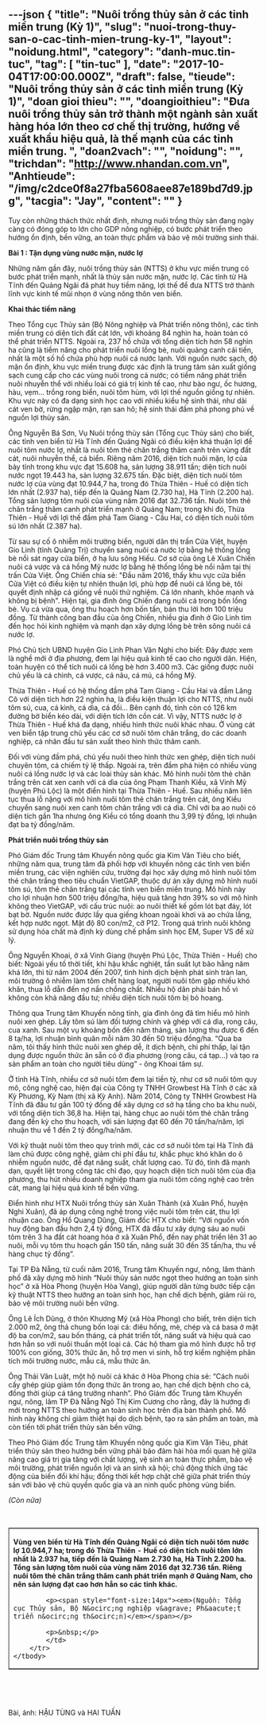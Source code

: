 ---json
{
    "title": "Nuôi trồng thủy sản ở các tỉnh miền trung (Kỳ 1)",
    "slug": "nuoi-trong-thuy-san-o-cac-tinh-mien-trung-ky-1",
    "layout": "noidung.html",
    "category": "danh-muc.tin-tuc",
    "tag": [
        "tin-tuc"
    ],
    "date": "2017-10-04T17:00:00.000Z",
    "draft": false,
    "tieude": "Nuôi trồng thủy sản ở các tỉnh miền trung (Kỳ 1)",
    "doan gioi thieu": "",
    "doangioithieu": "Đưa nuôi trồng thủy sản trở thành một ngành sản xuất hàng hóa lớn theo cơ chế thị trường, hướng về xuất khẩu hiệu quả, là thế mạnh của các tỉnh miền trung. ",
    "doan2vach": "",
    "noidung": "",
    "trichdan": "http://www.nhandan.com.vn",
    "Anhtieude": "/img/c2dce0f8a27fba5608aee87e189bd7d9.jpg",
    "tacgia": "Jay",
    "__content__": ""
}
---
<p><span style="font-size:14px">Tuy c&ograve;n những th&aacute;ch thức nhất định, nhưng nu&ocirc;i trồng thủy sản đang ng&agrave;y c&agrave;ng c&oacute; đ&oacute;ng g&oacute;p to lớn cho GDP n&ocirc;ng nghiệp, c&oacute; bước ph&aacute;t triển theo hướng ổn định, bền vững, an to&agrave;n thực phẩm v&agrave; bảo vệ m&ocirc;i trường sinh th&aacute;i.</span></p>

<p><span style="font-size:14px"><strong>B&agrave;i 1 : Tận dụng v&ugrave;ng nước mặn, nước lợ</strong></span></p>

<p><span style="font-size:14px">Những năm gần đ&acirc;y, nu&ocirc;i trồng thủy sản (NTTS) ở khu vực miền trung c&oacute; bước ph&aacute;t triển mạnh, nhất l&agrave; thủy sản nước mặn, nước lợ. C&aacute;c tỉnh từ H&agrave; Tĩnh đến Quảng Ng&atilde;i đ&atilde; ph&aacute;t huy tiềm năng, lợi thế để đưa NTTS trở th&agrave;nh lĩnh vực kinh tế mũi nhọn ở v&ugrave;ng n&ocirc;ng th&ocirc;n ven biển.</span></p>

<p><span style="font-size:14px"><strong>Khai th&aacute;c tiềm năng</strong></span></p>

<p><span style="font-size:14px">Theo Tổng cục Thủy sản (Bộ N&ocirc;ng nghiệp v&agrave; Ph&aacute;t triển n&ocirc;ng th&ocirc;n), c&aacute;c tỉnh miền trung c&oacute; diện t&iacute;ch đất c&aacute;t lớn, với khoảng 84 ngh&igrave;n ha, ho&agrave;n to&agrave;n c&oacute; thể ph&aacute;t triển NTTS. Ngo&agrave;i ra, 237 hồ chứa với tổng diện t&iacute;ch hơn 58 ngh&igrave;n ha cũng l&agrave; tiềm năng cho ph&aacute;t triển nu&ocirc;i lồng b&egrave;, nu&ocirc;i quảng canh cải tiến, nhất l&agrave; một số hồ chứa ph&ugrave; hợp nu&ocirc;i c&aacute; nước lạnh. Với nguồn nước sạch, độ mặn ổn định, khu vực miền trung được x&aacute;c định l&agrave; trung t&acirc;m sản xuất giống sạch cung cấp cho c&aacute;c v&ugrave;ng nu&ocirc;i trong cả nước; c&oacute; tiềm năng ph&aacute;t triển nu&ocirc;i nhuyễn thể với nhiều lo&agrave;i c&oacute; gi&aacute; trị kinh tế cao, như b&agrave;o ngư, ốc hương, h&agrave;u, vẹm&hellip; trồng rong biển, nu&ocirc;i t&ocirc;m h&ugrave;m, với lợi thế nguồn giống tự nhi&ecirc;n. Khu vực n&agrave;y c&oacute; đa dạng sinh học cao với nhiều kiểu hệ sinh th&aacute;i, như dải c&aacute;t ven bờ, rừng ngập mặn, rạn san h&ocirc;; hệ sinh th&aacute;i đầm ph&aacute; phong ph&uacute; về nguồn lợi thủy sản.</span></p>

<p><span style="font-size:14px">&Ocirc;ng Nguyễn B&aacute; Sơn, Vụ Nu&ocirc;i trồng thủy sản (Tổng cục Thủy sản) cho biết, c&aacute;c tỉnh ven biển từ H&agrave; Tĩnh đến Quảng Ng&atilde;i c&oacute; điều kiện kh&aacute; thuận lợi để nu&ocirc;i t&ocirc;m nước lợ, nhất l&agrave; nu&ocirc;i t&ocirc;m thẻ ch&acirc;n trắng th&acirc;m canh tr&ecirc;n v&ugrave;ng đất c&aacute;t, nu&ocirc;i nhuyễn thể, c&aacute; biển. Ri&ecirc;ng năm 2016, diện t&iacute;ch nu&ocirc;i mặn, lợ của bảy tỉnh trong khu vực đạt 15.608 ha, sản lượng 38.911 tấn; diện t&iacute;ch nu&ocirc;i nước ngọt 19.443 ha, sản lượng 32.675 tấn. Đặc biệt, diện t&iacute;ch nu&ocirc;i t&ocirc;m nước lợ của v&ugrave;ng đạt 10.944,7 ha, trong đ&oacute; Thừa Thi&ecirc;n - Huế c&oacute; diện t&iacute;ch lớn nhất (2.937 ha), tiếp đến l&agrave; Quảng Nam (2.730 ha), H&agrave; Tĩnh (2.200 ha). Tổng sản lượng t&ocirc;m nu&ocirc;i của v&ugrave;ng năm 2016 đạt 32.736 tấn. Nu&ocirc;i t&ocirc;m thẻ ch&acirc;n trắng th&acirc;m canh ph&aacute;t triển mạnh ở Quảng Nam; trong khi đ&oacute;, Thừa Thi&ecirc;n - Huế với lợi thế đầm ph&aacute; Tam Giang - Cầu Hai, c&oacute; diện t&iacute;ch nu&ocirc;i t&ocirc;m s&uacute; lớn nhất (2.387 ha).</span></p>

<p><span style="font-size:14px">Từ sau sự cố &ocirc; nhiễm m&ocirc;i trường biển, người d&acirc;n thị trấn Cửa Việt, huyện Gio Linh (tỉnh Quảng Trị) chuyển sang nu&ocirc;i c&aacute; nước lợ bằng hệ thống lồng b&egrave; nổi s&aacute;t ngay cửa biển, ở hạ lưu s&ocirc;ng Hiếu. Cơ sở của &ocirc;ng L&ecirc; Xu&acirc;n Chiến nu&ocirc;i c&aacute; vược v&agrave; c&aacute; hồng Mỹ nước lợ bằng hệ thống lồng b&egrave; nổi nằm tại thị trấn Cửa Việt. &Ocirc;ng Chiến chia sẻ: &quot;Đầu năm 2016, thấy khu vực cửa biển Cửa Việt c&oacute; điều kiện tự nhi&ecirc;n thuận lợi, ph&ugrave; hợp để nu&ocirc;i c&aacute; lồng b&egrave;, t&ocirc;i quyết định nhập c&aacute; giống về nu&ocirc;i thử nghiệm. C&aacute; lớn nhanh, khỏe mạnh v&agrave; kh&ocirc;ng bị bệnh&quot;. Hiện tại, gia đ&igrave;nh &ocirc;ng Chiến đang nu&ocirc;i c&aacute; trong bốn lồng b&egrave;. Vụ c&aacute; vừa qua, &ocirc;ng thu hoạch hơn bốn tấn, b&aacute;n thu lời hơn 100 triệu đồng. Từ th&agrave;nh c&ocirc;ng ban đầu của &ocirc;ng Chiến, nhiều gia đ&igrave;nh ở Gio Linh t&igrave;m đến học hỏi kinh nghiệm v&agrave; mạnh dạn x&acirc;y dựng lồng b&egrave; tr&ecirc;n s&ocirc;ng nu&ocirc;i c&aacute; nước lợ.</span></p>

<p><span style="font-size:14px">Ph&oacute; Chủ tịch UBND huyện Gio Linh Phan Văn Nghi cho biết: Đ&acirc;y được xem l&agrave; nghề mới ở địa phương, đem lại hiệu quả kinh tế cao cho người d&acirc;n. Hiện, to&agrave;n huyện c&oacute; thể t&iacute;ch nu&ocirc;i c&aacute; lồng b&egrave; hơn 3.400 m3. C&aacute;c giống được nu&ocirc;i chủ yếu l&agrave; c&aacute; ch&igrave;nh, c&aacute; vược, c&aacute; n&acirc;u, c&aacute; m&uacute;, c&aacute; hồng Mỹ.</span></p>

<p><span style="font-size:14px">Thừa Thi&ecirc;n - Huế c&oacute; hệ thống đầm ph&aacute; Tam Giang - Cầu Hai v&agrave; đầm Lăng C&ocirc; với diện t&iacute;ch hơn 22 ngh&igrave;n ha, l&agrave; điều kiện thuận lợi cho NTTS, như nu&ocirc;i t&ocirc;m s&uacute;, cua, c&aacute; k&igrave;nh, c&aacute; d&igrave;a, c&aacute; đối... B&ecirc;n cạnh đ&oacute;, tỉnh c&ograve;n c&oacute; 126 km đường bờ biển k&eacute;o d&agrave;i, với diện t&iacute;ch lớn cồn c&aacute;t. V&igrave; vậy, NTTS nước lợ ở Thừa Thi&ecirc;n - Huế kh&aacute; đa dạng, nhiều h&igrave;nh thức nu&ocirc;i kh&aacute;c nhau. Ở v&ugrave;ng c&aacute;t ven biển tập trung chủ yếu c&aacute;c cơ sở nu&ocirc;i t&ocirc;m ch&acirc;n trắng, do c&aacute;c doanh nghiệp, c&aacute; nh&acirc;n đầu tư sản xuất theo h&igrave;nh thức th&acirc;m canh.</span></p>

<p><span style="font-size:14px">Đối với v&ugrave;ng đầm ph&aacute;, chủ yếu nu&ocirc;i theo h&igrave;nh thức xen gh&eacute;p, diện t&iacute;ch nu&ocirc;i chuy&ecirc;n t&ocirc;m, c&aacute; chiếm tỷ lệ thấp. Ngo&agrave;i ra, tr&ecirc;n đầm ph&aacute; hiện c&oacute; nhiều v&ugrave;ng nu&ocirc;i c&aacute; lồng nước lợ v&agrave; c&aacute;c lo&agrave;i thủy sản kh&aacute;c. M&ocirc; h&igrave;nh nu&ocirc;i t&ocirc;m thẻ ch&acirc;n trắng tr&ecirc;n c&aacute;t xen canh với c&aacute; d&igrave;a của &ocirc;ng Phạm Thanh Kiều, x&atilde; Vinh Mỹ (huyện Ph&uacute; Lộc) l&agrave; một điển h&igrave;nh tại Thừa Thi&ecirc;n - Huế. Sau nhiều năm li&ecirc;n tục thua lỗ nặng với m&ocirc; h&igrave;nh nu&ocirc;i t&ocirc;m thẻ ch&acirc;n trắng tr&ecirc;n c&aacute;t, &ocirc;ng Kiều chuyển sang nu&ocirc;i xen canh t&ocirc;m ch&acirc;n trắng với c&aacute; d&igrave;a. Chỉ với ba ao nu&ocirc;i c&oacute; diện t&iacute;ch gần 1ha nhưng &ocirc;ng Kiều c&oacute; tổng doanh thu 3,99 tỷ đồng, lợi nhuận đạt ba tỷ đồng/năm.</span></p>

<p><span style="font-size:14px"><strong>Ph&aacute;t triển nu&ocirc;i trồng thủy sản</strong></span></p>

<p><span style="font-size:14px">Ph&oacute; Gi&aacute;m đốc Trung t&acirc;m Khuyến n&ocirc;ng quốc gia Kim Văn Ti&ecirc;u cho biết, những năm qua, trung t&acirc;m đ&atilde; phối hợp với khuyến n&ocirc;ng c&aacute;c tỉnh ven biển miền trung, c&aacute;c viện nghi&ecirc;n cứu, trường đại học x&acirc;y dựng m&ocirc; h&igrave;nh nu&ocirc;i t&ocirc;m thẻ ch&acirc;n trắng theo ti&ecirc;u chuẩn VietGAP, thuộc dự &aacute;n x&acirc;y dựng m&ocirc; h&igrave;nh nu&ocirc;i t&ocirc;m s&uacute;, t&ocirc;m thẻ ch&acirc;n trắng tại c&aacute;c tỉnh ven biển miền trung. M&ocirc; h&igrave;nh n&agrave;y cho lợi nhuận hơn 500 triệu đồng/ha, hiệu quả tăng hơn 39% so với m&ocirc; h&igrave;nh kh&ocirc;ng theo VietGAP, với cấu tr&uacute;c nu&ocirc;i: ao nu&ocirc;i thiết kế gồm l&oacute;t bạt đ&aacute;y, l&oacute;t bạt bờ. Nguồn nước được lấy qua giếng khoan ngo&agrave;i khơi v&agrave; ao chứa lắng, kết hợp nước ngọt. Mật độ 80 con/m2, cỡ P12. Trong qu&aacute; tr&igrave;nh nu&ocirc;i kh&ocirc;ng sử dụng h&oacute;a chất m&agrave; định kỳ d&ugrave;ng chế phẩm sinh học EM, Super VS để xử l&yacute;.</span></p>

<p><span style="font-size:14px">&Ocirc;ng Nguyễn Khoai, ở x&atilde; Vinh Giang (huyện Ph&uacute; Lộc, Thừa Thi&ecirc;n - Huế) cho biết: Ngo&agrave;i yếu tố thời tiết, kh&iacute; hậu khắc nghiệt, tần suất lụt b&atilde;o hằng năm kh&aacute; lớn, th&igrave; từ năm 2004 đến 2007, t&igrave;nh h&igrave;nh dịch bệnh ph&aacute;t sinh tr&agrave;n lan, m&ocirc;i trường &ocirc; nhiễm l&agrave;m t&ocirc;m chết h&agrave;ng loạt, người nu&ocirc;i t&ocirc;m gặp nhiều kh&oacute; khăn, thua lỗ dẫn đến nợ nần chồng chất. Nhiều hộ d&acirc;n phải b&aacute;n hồ v&igrave; kh&ocirc;ng c&ograve;n khả năng đầu tư; nhiều diện t&iacute;ch nu&ocirc;i t&ocirc;m bị bỏ hoang.</span></p>

<p><span style="font-size:14px">Th&ocirc;ng qua Trung t&acirc;m Khuyến n&ocirc;ng tỉnh, gia đ&igrave;nh &ocirc;ng đ&atilde; t&igrave;m hiểu m&ocirc; h&igrave;nh nu&ocirc;i xen gh&eacute;p. Lấy t&ocirc;m s&uacute; l&agrave;m đối tượng ch&iacute;nh v&agrave; gh&eacute;p với c&aacute; d&igrave;a, rong c&acirc;u, cua xanh. Sau một vụ khoảng bốn đến năm th&aacute;ng, sản lượng thu được 6 đến 8 tạ/ha, lợi nhuận b&igrave;nh qu&acirc;n mỗi năm 30 đến 50 triệu đồng/ha. &ldquo;Qua ba năm, t&ocirc;i thấy h&igrave;nh thức nu&ocirc;i xen gh&eacute;p dễ, &iacute;t dịch bệnh, chi ph&iacute; thấp, lại tận dụng được nguồn thức ăn sẵn c&oacute; ở địa phương (rong c&acirc;u, c&aacute; tạp&hellip;) v&agrave; tạo ra sản phẩm an to&agrave;n cho người ti&ecirc;u d&ugrave;ng&rdquo; - &ocirc;ng Khoai t&acirc;m sự.</span></p>

<p><span style="font-size:14px">Ở tỉnh H&agrave; Tĩnh, nhiều cơ sở nu&ocirc;i t&ocirc;m đem lại tiền tỷ, như cơ sở nu&ocirc;i t&ocirc;m quy m&ocirc;, c&ocirc;ng nghệ cao, hiện đại của C&ocirc;ng ty TNHH Growbest H&agrave; Tĩnh ở c&aacute;c x&atilde; Kỳ Phương, Kỳ Nam (thị x&atilde; Kỳ Anh). Năm 2014, C&ocirc;ng ty TNHH Growbest H&agrave; Tĩnh đ&atilde; đầu tư gần 100 tỷ đồng để x&acirc;y dựng cơ sở hạ tầng cho ba khu nu&ocirc;i, với tổng diện t&iacute;ch 36,8 ha. Hiện tại, h&agrave;ng chục ao nu&ocirc;i t&ocirc;m thẻ ch&acirc;n trắng đang đến kỳ cho thu hoạch, với sản lượng đạt 60 đến 70 tấn/ha/năm, lợi nhuận thu về 1 đến 2 tỷ đồng/ha/năm.</span></p>

<p><span style="font-size:14px">Với kỹ thuật nu&ocirc;i t&ocirc;m theo quy tr&igrave;nh mới, c&aacute;c cơ sở nu&ocirc;i t&ocirc;m tại H&agrave; Tĩnh đ&atilde; l&agrave;m chủ được c&ocirc;ng nghệ, giảm chi ph&iacute; đầu tư, khắc phục kh&oacute; khăn do &ocirc; nhiễm nguồn nước, để đạt năng suất, chất lượng cao. Từ đ&oacute;, tỉnh đ&atilde; mạnh dạn, quyết liệt trong c&ocirc;ng t&aacute;c chỉ đạo, quy hoạch diện t&iacute;ch nu&ocirc;i t&ocirc;m của địa phương, thu h&uacute;t nhiều doanh nghiệp tham gia nu&ocirc;i t&ocirc;m c&ocirc;ng nghệ cao tr&ecirc;n c&aacute;t, mang lại hiệu quả kinh tế bền vững.</span></p>

<p><span style="font-size:14px">Điển h&igrave;nh như HTX Nu&ocirc;i trồng thủy sản Xu&acirc;n Th&agrave;nh (x&atilde; Xu&acirc;n Phổ, huyện Nghi Xu&acirc;n), đ&atilde; &aacute;p dụng c&ocirc;ng nghệ trong việc nu&ocirc;i t&ocirc;m tr&ecirc;n c&aacute;t, thu lợi nhuận cao. &Ocirc;ng Hồ Quang Dũng, Gi&aacute;m đốc HTX cho biết: &ldquo;Với nguồn vốn huy động ban đầu hơn 2,4 tỷ đồng, HTX đ&atilde; đầu tư x&acirc;y dựng s&aacute;u ao nu&ocirc;i t&ocirc;m tr&ecirc;n 3 ha đất c&aacute;t hoang h&oacute;a ở x&atilde; Xu&acirc;n Phổ, đến nay ph&aacute;t triển l&ecirc;n 31 ao nu&ocirc;i, mỗi vụ t&ocirc;m thu hoạch gần 150 tấn, năng suất 30 đến 35 tấn/ha, thu về h&agrave;ng chục tỷ đồng&rdquo;.</span></p>

<p><span style="font-size:14px">Tại TP Đ&agrave; Nẵng, từ cuối năm 2016, Trung t&acirc;m Khuyến ngư, n&ocirc;ng, l&acirc;m th&agrave;nh phố đ&atilde; x&acirc;y dựng m&ocirc; h&igrave;nh &ldquo;Nu&ocirc;i thủy sản nước ngọt theo hướng an to&agrave;n sinh học&rdquo; ở x&atilde; H&ograve;a Phong (huyện H&ograve;a Vang), gi&uacute;p người d&acirc;n từng bước tiếp cận kỹ thuật NTTS theo hướng an to&agrave;n sinh học, hạn chế dịch bệnh, giảm rủi ro, bảo vệ m&ocirc;i trường nu&ocirc;i bền vững.</span></p>

<p><span style="font-size:14px">&Ocirc;ng L&ecirc; &Iacute;ch Dũng, ở th&ocirc;n Khương Mỹ (x&atilde; H&ograve;a Phong) cho biết, tr&ecirc;n diện t&iacute;ch 2.000 m2, &ocirc;ng thả chung bốn loại c&aacute;: đi&ecirc;u hồng, m&egrave;, ch&eacute;p v&agrave; c&aacute; basa ở mật độ ba con/m2, sau bốn th&aacute;ng, c&aacute; ph&aacute;t triển tốt, năng suất v&agrave; hiệu quả cao hơn hẳn so với nu&ocirc;i thuần một loại c&aacute;. C&aacute;c hộ tham gia m&ocirc; h&igrave;nh được hỗ trợ 100% con giống, 30% thức ăn, hỗ trợ men vi sinh, hỗ trợ kiểm nghiệm ph&acirc;n t&iacute;ch m&ocirc;i trường nước, mẫu c&aacute;, mẫu thức ăn.</span></p>

<p><span style="font-size:14px">&Ocirc;ng Th&aacute;i Văn Luật, một hộ nu&ocirc;i c&aacute; kh&aacute;c ở H&ograve;a Phong chia sẻ: &ldquo;C&aacute;ch nu&ocirc;i cấy gh&eacute;p gi&uacute;p giảm tồn đọng thức ăn trong ao, hạn chế dịch bệnh cho c&aacute;, đồng thời gi&uacute;p c&aacute; tăng trưởng nhanh&rdquo;. Ph&oacute; Gi&aacute;m đốc Trung t&acirc;m Khuyến ngư, n&ocirc;ng, l&acirc;m TP Đ&agrave; Nẵng Ng&ocirc; Thị Kim Cương cho rằng, đ&acirc;y l&agrave; hướng đi mới trong NTTS theo hướng an to&agrave;n sinh học tr&ecirc;n địa b&agrave;n th&agrave;nh phố. M&ocirc; h&igrave;nh n&agrave;y kh&ocirc;ng chỉ giảm thiệt hại do dịch bệnh, tạo ra sản phẩm an to&agrave;n, m&agrave; c&ograve;n tiến tới ph&aacute;t triển thủy sản bền vững.</span></p>

<p><span style="font-size:14px">Theo Ph&oacute; Gi&aacute;m đốc Trung t&acirc;m Khuyến n&ocirc;ng quốc gia Kim Văn Ti&ecirc;u, ph&aacute;t triển thủy sản theo hướng bền vững phải bảo đảm h&agrave;i h&ograve;a mối quan hệ giữa n&acirc;ng cao gi&aacute; trị gia tăng với chất lượng, vệ sinh an to&agrave;n thực phẩm, bảo vệ m&ocirc;i trường, ph&aacute;t triển nguồn lợi v&agrave; an sinh x&atilde; hội; chủ động th&iacute;ch ứng t&aacute;c động của biến đổi kh&iacute; hậu; đồng thời kết hợp chặt chẽ giữa ph&aacute;t triển thủy sản với bảo vệ chủ quyền quốc gia v&agrave; an ninh quốc ph&ograve;ng v&ugrave;ng biển.</span></p>

<p><span style="font-size:14px"><em>(C&ograve;n nữa)</em></span></p>

<p>&nbsp;</p>

<table border="1" cellpadding="1" cellspacing="1" style="width:100%">
	<tbody>
		<tr>
			<td>
			<p><span style="font-size:14px"><strong>V&ugrave;ng ven biển từ H&agrave; Tĩnh đến Quảng Ng&atilde;i c&oacute; diện t&iacute;ch nu&ocirc;i t&ocirc;m nước lợ 10.944,7 ha; trong đ&oacute; Thừa Thi&ecirc;n - Huế c&oacute; diện t&iacute;ch nu&ocirc;i t&ocirc;m lớn nhất l&agrave; 2.937 ha, tiếp đến l&agrave; Quảng Nam 2.730 ha, H&agrave; Tĩnh 2.200 ha. Tổng sản lượng t&ocirc;m nu&ocirc;i của v&ugrave;ng năm 2016 đạt 32.736 tấn. Ri&ecirc;ng nu&ocirc;i t&ocirc;m thẻ ch&acirc;n trắng th&acirc;m canh ph&aacute;t triển mạnh ở Quảng Nam, cho n&ecirc;n sản lượng đạt cao hơn hẳn so c&aacute;c tỉnh kh&aacute;c.</strong></span></p>

			<p><span style="font-size:14px"><em>(Nguồn: Tổng cục Thủy sản, Bộ N&ocirc;ng nghiệp v&agrave; Ph&aacute;t triển n&ocirc;ng th&ocirc;n)</em></span></p>

			<p>&nbsp;</p>
			</td>
		</tr>
	</tbody>
</table>

<p>&nbsp;</p>

<p>&nbsp;</p>

<p><span style="font-size:14px">B&agrave;i, ảnh: HẬU T&Ugrave;NG v&agrave; HAI TUẤN</span></p>
